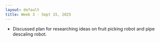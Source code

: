 ```yaml
---
layout: default
title: Week 3 - Sept 15, 2025
---
```


- Discussed plan for researching ideas on fruit picking robot and pipe descaling robot.
